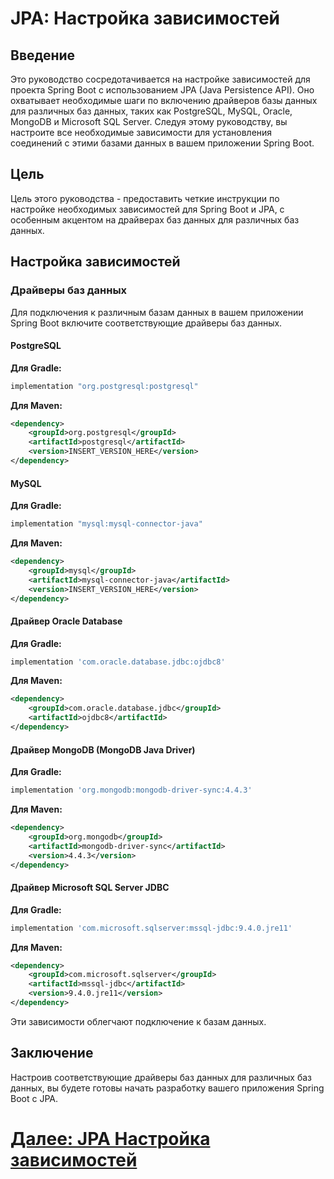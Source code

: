 # JPA: Настройка зависимостей

## Введение

Это руководство сосредотачивается на настройке зависимостей для проекта Spring Boot с использованием JPA (Java Persistence API). Оно охватывает необходимые шаги по включению драйверов базы данных для различных баз данных, таких как PostgreSQL, MySQL, Oracle, MongoDB и Microsoft SQL Server. Следуя этому руководству, вы настроите все необходимые зависимости для установления соединений с этими базами данных в вашем приложении Spring Boot.

## Цель

Цель этого руководства - предоставить четкие инструкции по настройке необходимых зависимостей для Spring Boot и JPA, с особенным акцентом на драйверах баз данных для различных баз данных.

## Настройка зависимостей

### Драйверы баз данных

Для подключения к различным базам данных в вашем приложении Spring Boot включите соответствующие драйверы баз данных.

#### PostgreSQL

**Для Gradle:**
```groovy
implementation "org.postgresql:postgresql"
```

**Для Maven:**
```xml
<dependency>
    <groupId>org.postgresql</groupId>
    <artifactId>postgresql</artifactId>
    <version>INSERT_VERSION_HERE</version>
</dependency>
```

#### MySQL

**Для Gradle:**
```groovy
implementation "mysql:mysql-connector-java"
```

**Для Maven:**
```xml
<dependency>
    <groupId>mysql</groupId>
    <artifactId>mysql-connector-java</artifactId>
    <version>INSERT_VERSION_HERE</version>
</dependency>
```

#### Драйвер Oracle Database

**Для Gradle:**
```groovy
implementation 'com.oracle.database.jdbc:ojdbc8'
```

**Для Maven:**
```xml
<dependency>
    <groupId>com.oracle.database.jdbc</groupId>
    <artifactId>ojdbc8</artifactId>
</dependency>
```

#### Драйвер MongoDB (MongoDB Java Driver)

**Для Gradle:**
```groovy
implementation 'org.mongodb:mongodb-driver-sync:4.4.3'
```

**Для Maven:**
```xml
<dependency>
    <groupId>org.mongodb</groupId>
    <artifactId>mongodb-driver-sync</artifactId>
    <version>4.4.3</version>
</dependency>
```

#### Драйвер Microsoft SQL Server JDBC

**Для Gradle:**
```groovy
implementation 'com.microsoft.sqlserver:mssql-jdbc:9.4.0.jre11'
```

**Для Maven:**
```xml
<dependency>
    <groupId>com.microsoft.sqlserver</groupId>
    <artifactId>mssql-jdbc</artifactId>
    <version>9.4.0.jre11</version>
</dependency>
```

Эти зависимости облегчают подключение к базам данных.

## Заключение

Настроив соответствующие драйверы баз данных для различных баз данных, вы будете готовы начать разработку вашего приложения Spring Boot с JPA.

# [Далее: JPA Настройка зависимостей](jpa.md)